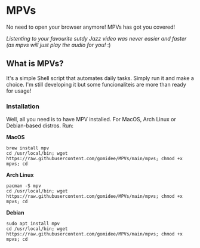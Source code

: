 # MPVs
No need to open your browser anymore! MPVs has got you covered!

*Listenting to your favourite sutdy Jazz video was never easier and faster (as mpvs will just play the audio for you!* :)

## What is MPVs?

It's a simple Shell script that automates daily tasks. Simply run it and make a choice. I'm still developing it but some funcionaliteis are more than ready for usage!

### Installation

Well, all you need is to have MPV installed. For MacOS, Arch Linux or Debian-based distros. Run:

**MacOS**
```
brew install mpv
cd /usr/local/bin; wget https://raw.githubusercontent.com/gomidee/MPVs/main/mpvs; chmod +x mpvs; cd
```

**Arch Linux**
```
pacman -S mpv
cd /usr/local/bin; wget https://raw.githubusercontent.com/gomidee/MPVs/main/mpvs; chmod +x mpvs; cd
```
**Debian**
```
sudo apt install mpv
cd /usr/local/bin; wget https://raw.githubusercontent.com/gomidee/MPVs/main/mpvs; chmod +x mpvs; cd
```

